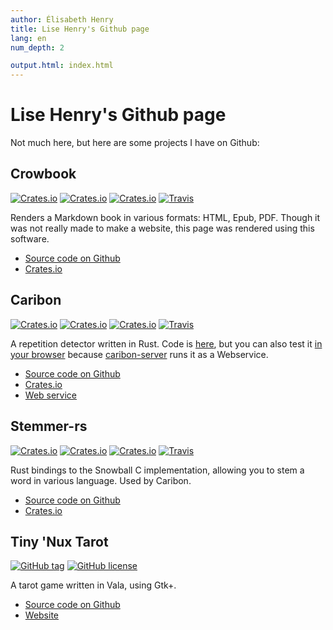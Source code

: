 ```yaml
---
author: Élisabeth Henry
title: Lise Henry's Github page
lang: en
num_depth: 2

output.html: index.html
---
```


Lise Henry's Github page
=============================

Not much here, but here are some projects I have on Github:

Crowbook
--------

[![Crates.io](https://img.shields.io/crates/v/crowbook.svg)]()
[![Crates.io](https://img.shields.io/crates/d/crowbook.svg)]()
[![Crates.io](https://img.shields.io/crates/l/crowbook.svg)]()
[![Travis](https://img.shields.io/travis/lise-henry/crowbook.svg)]()

Renders a Markdown book in various formats: HTML, Epub, PDF. Though
it was not really made to make a website, this page was rendered using
this software.

* [Source code on Github](https://github.com/lise-henry/crowbook)
* [Crates.io](https://crates.io/crates/crowbook)

Caribon
-------

[![Crates.io](https://img.shields.io/crates/v/caribon.svg)]()
[![Crates.io](https://img.shields.io/crates/d/caribon.svg)]()
[![Crates.io](https://img.shields.io/crates/l/caribon.svg)]()
[![Travis](https://img.shields.io/travis/lise-henry/caribon.svg)]()

A repetition detector written in Rust. Code is
[here](https://github.com/lise-henry/caribon), but you can also test
it [in your browser](http://vps184889.ovh.net/caribon/) because [caribon-server](https://github.com/lise-henry/caribon-server) runs it 
as a Webservice.

* [Source code on Github](https://github.com/lise-henry/caribon)
* [Crates.io](https://crates.io/crates/caribon)
* [Web service](http://vps184889.ovh.net/caribon/) 

Stemmer-rs
----------

[![Crates.io](https://img.shields.io/crates/v/stemmer.svg)]()
[![Crates.io](https://img.shields.io/crates/d/stemmer.svg)]()
[![Crates.io](https://img.shields.io/crates/l/stemmer.svg)]()
[![Travis](https://img.shields.io/travis/lise-henry/stemmer-rs.svg)]()

Rust bindings to the Snowball C implementation, allowing you to stem a
word in various language. Used by Caribon.

* [Source code on Github](https://github.com/lise-henry/stemmer-rs)
* [Crates.io](https://crates.io/crates/stemmer)

Tiny 'Nux Tarot
---------------

[![GitHub tag](https://img.shields.io/github/tag/lise-henry/tnt.svg)]()
[![GitHub license](https://img.shields.io/github/license/lise-henry/tnt.svg)]()


A tarot game written in Vala, using Gtk+.

* [Source code on Github](https://github.com/lise-henry/tnt)
* [Website](http://tnt.ouvaton.org/)

